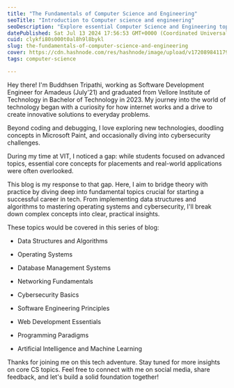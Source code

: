 ```yaml
---
title: "The Fundamentals of Computer Science and Engineering"
seoTitle: "Introduction to Computer science and engineering"
seoDescription: "Explore essential Computer Science and Engineering topics with Buddhsen Tripathi. From data structures to cybersecurity."
datePublished: Sat Jul 13 2024 17:56:53 GMT+0000 (Coordinated Universal Time)
cuid: clykfi80s000t0al8h9l8bykl
slug: the-fundamentals-of-computer-science-and-engineering
cover: https://cdn.hashnode.com/res/hashnode/image/upload/v1720898411791/0cc34e98-b38e-4374-8d3a-f36890df1c1e.jpeg
tags: computer-science

---
```


Hey there! I'm Buddhsen Tripathi, working as Software Development Engineer for Amadeus (July'21) and graduated from Vellore Institute of Technology in Bachelor of Technology in 2023. My journey into the world of technology began with a curiosity for how internet works and a drive to create innovative solutions to everyday problems.

Beyond coding and debugging, I love exploring new technologies, doodling concepts in Microsoft Paint, and occasionally diving into cybersecurity challenges.

During my time at VIT, I noticed a gap: while students focused on advanced topics, essential core concepts for placements and real-world applications were often overlooked.

This blog is my response to that gap. Here, I aim to bridge theory with practice by diving deep into fundamental topics crucial for starting a successful career in tech. From implementing data structures and algorithms to mastering operating systems and cybersecurity, I'll break down complex concepts into clear, practical insights.

These topics would be covered in this series of blog:

* Data Structures and Algorithms
    
* Operating Systems
    
* Database Management Systems
    
* Networking Fundamentals
    
* Cybersecurity Basics
    
* Software Engineering Principles
    
* Web Development Essentials
    
* Programming Paradigms
    
* Artificial Intelligence and Machine Learning
    

Thanks for joining me on this tech adventure. Stay tuned for more insights on core CS topics. Feel free to connect with me on social media, share feedback, and let's build a solid foundation together!